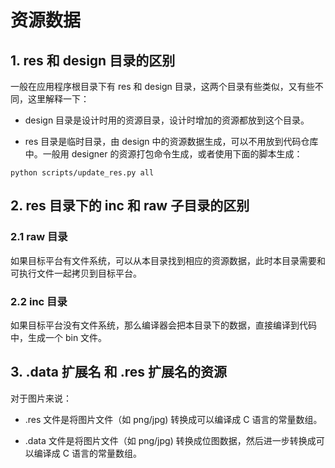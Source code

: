 # 资源数据

## 1. res 和 design 目录的区别

一般在应用程序根目录下有 res 和 design 目录，这两个目录有些类似，又有些不同，这里解释一下：

- design 目录是设计时用的资源目录，设计时增加的资源都放到这个目录。

- res 目录是临时目录，由 design 中的资源数据生成，可以不用放到代码仓库中。一般用 designer 的资源打包命令生成，或者使用下面的脚本生成：

```
python scripts/update_res.py all
```

## 2. res 目录下的 inc 和 raw 子目录的区别

### 2.1 raw 目录

如果目标平台有文件系统，可以从本目录找到相应的资源数据，此时本目录需要和可执行文件一起拷贝到目标平台。

### 2.2 inc 目录

如果目标平台没有文件系统，那么编译器会把本目录下的数据，直接编译到代码中，生成一个 bin 文件。

## 3. .data 扩展名 和 .res 扩展名的资源

对于图片来说：

- .res 文件是将图片文件（如 png/jpg) 转换成可以编译成 C 语言的常量数组。

- .data 文件是将图片文件（如 png/jpg) 转换成位图数据，然后进一步转换成可以编译成 C 语言的常量数组。

